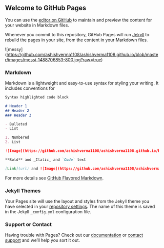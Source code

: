 ## Welcome to GitHub Pages

You can use the [editor on GitHub](https://github.com/ashishverma1108/ashishverma1108.github.io/edit/master/README.md) to maintain and preview the content for your website in Markdown files.

Whenever you commit to this repository, GitHub Pages will run [Jekyll](https://jekyllrb.com/) to rebuild the pages in your site, from the content in your Markdown files.

![messy] (https://github.com/ashishverma1108/ashishverma1108.github.io/blob/master/images/messi-1488706853-800.jpg?raw=true)

### Markdown

Markdown is a lightweight and easy-to-use syntax for styling your writing. It includes conventions for

```markdown
Syntax highlighted code block

# Header 1
## Header 2
### Header 3

- Bulleted
- List

1. Numbered
2. List

![Image](https://github.com/ashishverma1108/ashishverma1108.github.io/blob/master/images/messi-1488706853-800.jpg?raw=true)

**Bold** and _Italic_ and `Code` text

[Link](url) and ![Image](https://github.com/ashishverma1108/ashishverma1108.github.io/blob/master/images/messi-1488706853-800.jpg?raw=true)
```

For more details see [GitHub Flavored Markdown](https://guides.github.com/features/mastering-markdown/).

### Jekyll Themes

Your Pages site will use the layout and styles from the Jekyll theme you have selected in your [repository settings](https://github.com/ashishverma1108/ashishverma1108.github.io/settings). The name of this theme is saved in the Jekyll `_config.yml` configuration file.

### Support or Contact

Having trouble with Pages? Check out our [documentation](https://help.github.com/categories/github-pages-basics/) or [contact support](https://github.com/contact) and we’ll help you sort it out.

